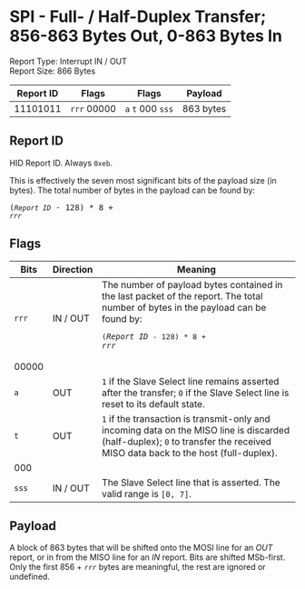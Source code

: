 
# SPI - Full- / Half-Duplex Transfer; 856-863 Bytes Out, 0-863 Bytes In
Report Type: Interrupt IN / OUT<br />
Report Size: 866 Bytes

| Report ID | Flags | Flags | Payload |
|-----------|-------|-------|---------|
| 11101011 | `rrr`&nbsp;00000 | `a`&nbsp;`t`&nbsp;000&nbsp;`sss` | 863 bytes |

## Report ID
HID Report ID.  Always `0xeb`.

This is effectively the seven most significant bits of the payload size (in bytes).  The total number of bytes in the payload can be found by: <pre>(*`Report ID`* - 128) * 8 + *`rrr`*</pre>

## Flags

| Bits  | Direction | Meaning |
|-------|-----------|---------|
| `rrr` | IN / OUT  | The number of payload bytes contained in the last packet of the report.  The total number of bytes in the payload can be found by: <pre>(*`Report ID`* - 128) * 8 + *`rrr`*</pre> |
| 00000 |          |                                                                       |
| `a`   | OUT      | `1` if the Slave Select line remains asserted after the transfer; `0` if the Slave Select line is reset to its default state. |
| `t`   | OUT      | `1` if the transaction is transmit-only and incoming data on the MISO line is discarded (half-duplex); `0` to transfer the received MISO data back to the host (full-duplex). |
| 000   |          |                                                                       |
| `sss` | IN / OUT | The Slave Select line that is asserted.  The valid range is `[0, 7]`. |

## Payload
A block of 863 bytes that will be shifted onto the MOSI line for an *OUT* report, or in from the MISO line for an *IN* report.  Bits are shifted MSb-first.  Only the first 856 + *`rrr`* bytes are meaningful, the rest are ignored or undefined.
